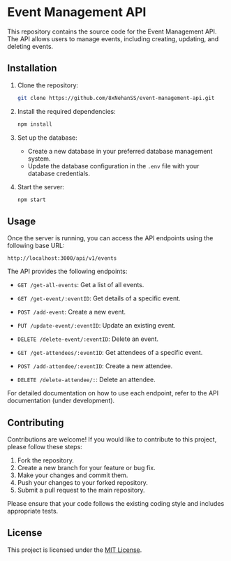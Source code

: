 # Event Management API

This repository contains the source code for the Event Management API. The API allows users to manage events, including creating, updating, and deleting events.

## Installation

1. Clone the repository:

   ```bash
   git clone https://github.com/8xNehanSS/event-management-api.git
   ```

2. Install the required dependencies:

   ```bash
   npm install
   ```

3. Set up the database:

   - Create a new database in your preferred database management system.
   - Update the database configuration in the `.env` file with your database credentials.

4. Start the server:

   ```bash
   npm start
   ```

## Usage

Once the server is running, you can access the API endpoints using the following base URL:

```
http://localhost:3000/api/v1/events
```

The API provides the following endpoints:

- `GET /get-all-events`: Get a list of all events.
- `GET /get-event/:eventID`: Get details of a specific event.
- `POST /add-event`: Create a new event.
- `PUT /update-event/:eventID`: Update an existing event.
- `DELETE /delete-event/:eventID`: Delete an event.

- `GET /get-attendees/:eventID`: Get attendees of a specific event.
- `POST /add-attendee/:eventID`: Create a new attendee.
- `DELETE /delete-attendee/:`: Delete an attendee.

For detailed documentation on how to use each endpoint, refer to the API documentation (under development).

## Contributing

Contributions are welcome! If you would like to contribute to this project, please follow these steps:

1. Fork the repository.
2. Create a new branch for your feature or bug fix.
3. Make your changes and commit them.
4. Push your changes to your forked repository.
5. Submit a pull request to the main repository.

Please ensure that your code follows the existing coding style and includes appropriate tests.

## License

This project is licensed under the [MIT License](./LICENSE).
